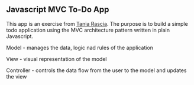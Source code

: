 ## Javascript MVC To-Do App

This app is an exercise from [Tania Rascia](https://www.taniarascia.com/javascript-mvc-todo-app/). The purpose is to build a simple todo application using the MVC architecture pattern written in plain Javascript.

Model - manages the data, logic nad rules of the application

View - visual representation of the model

Controller - controls the data flow from the user to the model and updates the view
